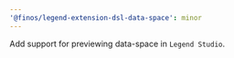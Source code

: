 ```yaml
---
'@finos/legend-extension-dsl-data-space': minor
---
```


Add support for previewing data-space in `Legend Studio`.
